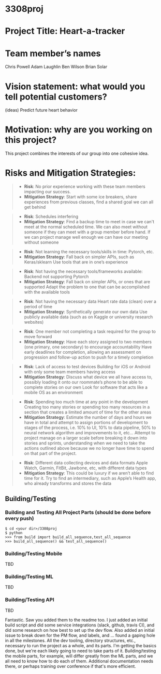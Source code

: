 # 3308proj

# Project Title: Heart-a-tracker

# Team member’s names
Chris Powell
Adam Laughlin
Ben Wilson
Brian Solar

# Vision statement: what would you tell potential customers?
(ideas)
Predict future heart behavior

# Motivation: why are you working on this project?
This project combines the interests of our group into one cohesive idea.

#  Risks and Mitigation Strategies:
> * __Risk__: No prior experience working with these team members impacting our success.
> * __Mitigation Strategy__: Start with some ice breakers, share experiences from previous classes,
find a shared goal we can all get behind


> * __Risk__: Schedules interfering
> * __Mitigation Strategy__: Find a backup time to meet in case we can't meet at the normal scheduled
time. We can also meet without someone if they can meet with a group member before hand.
If we can project manage well enough we can have our meeting without someone


> * __Risk__: Not learning the necessary tools/skills in time:
Pytorch, etc.
> * ____Mitigation Strategy____:
Fall back on simpler APIs, such as Keras/sklearn
Use tools that are in one’s experience


> * __Risk__: Not having the necessary tools/frameworks available:
Backend not supporting Pytorch
> * __Mitigation Strategy__:
Fall back on simpler APIs, or ones that are supported
Adapt the problem to one that can be accomplished with the available tools


> * __Risk__: Not having the necessary data
Heart rate data (clean) over a period of time
> * __Mitigation Strategy__:
Synthetically generate our own data
Use publicly available data (such as on Kaggle or university research websites)


> * __Risk__: One member not completing a task required for the group to move forward
> * __Mitigation Strategy__:
Have each story assigned to two members (one primary, one secondary) to encourage accountability
Have early deadlines for completion, allowing an assessment on progression and follow-up action to push for a timely completion


> * __Risk__: Lack of access to test devices
Building for iOS or Android with only some team members having access
> * __Mitigation Strategy__:
Discuss what device we all have access to, possibly loading it onto our roommate’s phone to be able to complete stories on our own
Look for software that acts like a mobile OS as an environment


> * __Risk__: Spending too much time at any point in the development
Creating too many stories or spending too many resources in a section that creates a limited amount of time for the other areas
> * __Mitigation Strategy__:
Estimate the number of days and hours we have in total and attempt to assign portions of development to stages of the process, i.e. 10% to UI, 10% to data pipeline, 50% to neural network algorithm and improvements to it, etc…
Attempt to project manage on a larger scale before breaking it down into stories and sprints, understanding when we need to take the actions outlined above because we no longer have time to spend on that part of the project.


> * __Risk__: Different data collecting devices and data formats
Apple Watch, Garmin, FitBit, Jawbone, etc, with different data types
> * __Mitigation Strategy__:
This could be luxury if we aren’t able to find time for it.
Try to find an intermediary, such as Apple’s Health app, who already transforms and stores the data


## Building/Testing
### Building and Testing All Project Parts (should be done before every push)
```
$ cd <your dir>/3308proj
$ python
>>> from build import build_all_sequence,test_all_sequence
>>> build_all_sequence() && test_all_sequence()
```
### Building/Testing Mobile
TBD
### Building/Testing ML
TBD
### Building/Testing API
TBD


Fantastic. Saw you added them to the readme too.  I just added an initial build script and did some service integrations (slack, github, travis CI), and did some research on how best to set up the dev flow.  Also added an initial issue to break down for the PM flow, and labels, and ... found a gaping hole in all the milestones.  All the dev tooling, directory structures, etc., necessary to run the project as a whole, and its parts.  I'm getting the basics done, but we're each likely going to need to take parts of it.  Building/testing the mobile parts, for example, will differ greatly from the ML parts, and we all need to know how to do each of them.  Additional documentation needs there, or perhaps training over conference if that's more efficient.

